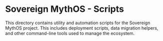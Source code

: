 # Sovereign MythOS - Scripts

This directory contains utility and automation scripts for the Sovereign MythOS project. This includes deployment scripts, data migration helpers, and other command-line tools used to manage the ecosystem.
